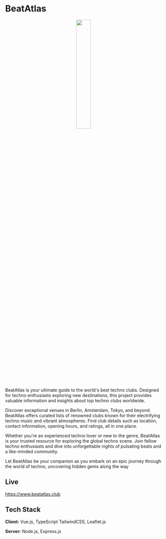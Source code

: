# BeatAtlas


<p align="center" width="100%">
    <img width="30%" src="https://i.imgur.com/ElMY8KJ.png">
</p>

BeatAtlas is your ultimate guide to the world's best techno clubs. Designed for techno enthusiasts exploring new destinations, this project provides valuable information and insights about top techno clubs worldwide.

Discover exceptional venues in Berlin, Amsterdam, Tokyo, and beyond. BeatAtlas offers curated lists of renowned clubs known for their electrifying techno music and vibrant atmospheres. Find club details such as location, contact information, opening hours, and ratings, all in one place.

Whether you're an experienced techno lover or new to the genre, BeatAtlas is your trusted resource for exploring the global techno scene. Join fellow techno enthusiasts and dive into unforgettable nights of pulsating beats and a like-minded community.

Let BeatAtlas be your companion as you embark on an epic journey through the world of techno, uncovering hidden gems along the way

## Live

https://www.beatatlas.club



## Tech Stack

**Client:** Vue.js, TypeScript TailwindCSS, Leaflet.js

**Server:** Node.js, Express.js


